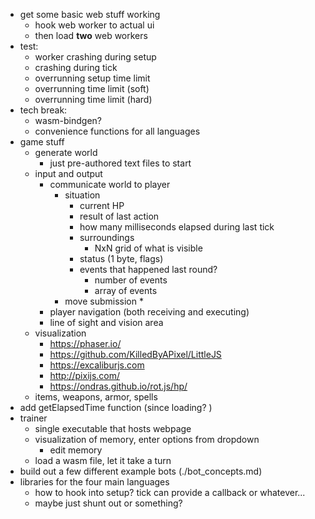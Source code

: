 * get some basic web stuff working
  * hook web worker to actual ui
  * then load **two** web workers
* test:
  * worker crashing during setup
  * crashing during tick
  * overrunning setup time limit
  * overrunning time limit (soft)
  * overrunning time limit (hard)
* tech break: 
  * wasm-bindgen?
  * convenience functions for all languages
* game stuff
  * generate world
    * just pre-authored text files to start
  * input and output
    * communicate world to player
      * situation
        * current HP
        * result of last action
        * how many milliseconds elapsed during last tick
        * surroundings
          * NxN grid of what is visible
        * status (1 byte, flags)
        * events that happened last round?
          * number of events
          * array of events
      * move submission
        * 
    * player navigation (both receiving and executing)
    * line of sight and vision area
  * visualization
    - https://phaser.io/
    - https://github.com/KilledByAPixel/LittleJS
    - https://excaliburjs.com
    - http://pixijs.com/
    - https://ondras.github.io/rot.js/hp/
  * items, weapons, armor, spells
* add getElapsedTime function (since loading? )
* trainer
  * single executable that hosts webpage
  * visualization of memory, enter options from dropdown
    * edit memory
  * load a wasm file, let it take a turn
* build out a few different example bots (./bot_concepts.md)
* libraries for the four main languages
  * how to hook into setup? tick can provide a callback or whatever... 
  * maybe just shunt out or something? 
